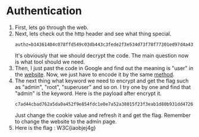 # Authentication

1. First, lets go through the web.
2. Next, lets check out the http header and see what thing special.
    ```     
    authz=b14361404c078ffd549c03db443c3fede2f3e534d73f78f77301ed97d4a436a9fd9db05ee8b325c0ad36438b43fec8510c204fc1c1edb21d0941c00e9e2c1ce2
    ```
    It's obviously that we should decrypt the code. The main question now is what tool should we need.
3. Then, I just past the code in Google and find out the meaning is "user" in the [website](https://hashtoolkit.com/reverse-sha512-hash/b14361404c078ffd549c03db443c3fede2f3e534d73f78f77301ed97d4a436a9fd9db05ee8b325c0ad36438b43fec8510c204fc1c1edb21d0941c00e9e2c1ce2). Now, we just have to encode it by the same [method](https://emn178.github.io/online-tools/sha512.html). 
4. The next thing what keyword we need to encrypt and get the flag such as "admin", "root", "superuser" and so on. I try one by one and find that "admin" is the keyword. Here is the payload after encrypt it. 
    ```
    c7ad44cbad762a5da0a452f9e854fdc1e0e7a52a38015f23f3eab1d80b931dd472634dfac71cd34ebc35d16ab7fb8a90c81f975113d6c7538dc69dd8de9077ec
    ```
    Just change the cookie value and refresh it and get the flag. Remember to change the website to the admin page.
5. Here is the flag : W3C{iaobjej4g}
